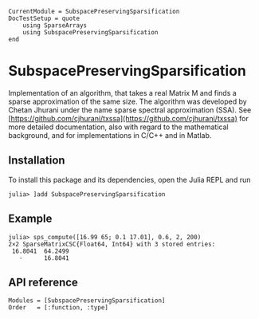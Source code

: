 ```@meta
CurrentModule = SubspacePreservingSparsification
DocTestSetup = quote
    using SparseArrays
    using SubspacePreservingSparsification
end
```

# SubspacePreservingSparsification
Implementation of an algorithm, that takes a real Matrix M and finds a sparse approximation of the same size. The algorithm was developed by Chetan Jhurani under the name sparse spectral approximation (SSA). See [https://github.com/cjhurani/txssa](https://github.com/cjhurani/txssa) for more detailed documentation, also with regard to the mathematical background, and for implementations in C/C++ and in Matlab.

## Installation
To install this package and its dependencies, open the Julia REPL and run 
```julia-repl
julia> ]add SubspacePreservingSparsification
```

## Example
```jldoctest
julia> sps_compute([16.99 65; 0.1 17.01], 0.6, 2, 200)
2×2 SparseMatrixCSC{Float64, Int64} with 3 stored entries:
 16.8041  64.2499
   ⋅      16.8041
```

## API reference
```@autodocs
Modules = [SubspacePreservingSparsification]
Order   = [:function, :type]
```